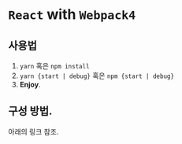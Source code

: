 # `React` with `Webpack4`

## 사용법
1. `yarn` 혹은 `npm install`
2. `yarn {start | debug}` 혹은 `npm {start | debug}`
3. **Enjoy**.

## 구성 방법.
아래의 링크 참조.  
